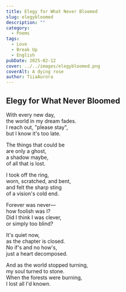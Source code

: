 ```yaml
---
title: Elegy for What Never Bloomed
slug: elegybloomed
description: ""
category:
  - Poems
tags:
  - Love
  - Break Up
  - English
pubDate: 2025-02-12
cover: ../../images/elegybloomed.png
coverAlt: A dying rose
author: TiiaAurora
---
```


## Elegy for What Never Bloomed

With every new day,<br>
the world in my dream fades.<br>
I reach out, "please stay",<br>
but I know it's too late.<br>

The things that could be<br>
are only a ghost,<br>
a shadow maybe,<br>
of all that is lost.<br>

I took off the ring,<br>
worn, scratched, and bent,<br>
and felt the sharp sting<br>
of a vision's cold end.<br>

Forever was never—<br>
how foolish was I?<br>
Did I think I was clever,<br>
or simply too blind?<br>

It's quiet now,<br>
as the chapter is closed.<br>
No if's and no how's,<br>
just a heart decomposed.<br>

And as the world stopped turning,<br>
my soul turned to stone.<br>
When the forests were burning,<br>
I lost all I'd known.<br>
<br><br>
